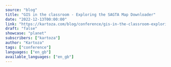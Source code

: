 ```yaml
---
source: "blog"
title: "GIS in the classroom - Exploring the SAGTA Map Downloader"
date: "2022-12-13T00:00:00"
link: "https://kartoza.com/blog/conference/gis-in-the-classroom-exploring-the-sagta-mapdownloader"
draft: "false"
showcase: "planet"
subscribers: ["kartoza"]
author: "Kartoza"
tags: ["conference"]
languages: ["en_gb"]
available_languages: ["en_gb"]
---
```



